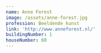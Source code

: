 ```yaml
---
name: Anne Forest
image: /assets/anne-forest.jpg
profession: Beeldende kunst
link: 'http://www.anneforest.nl/'
buildingNumber: 1
houseNumber: 60
---
```


